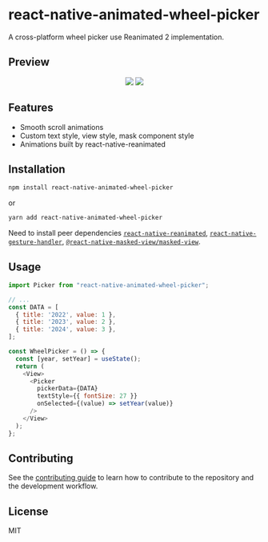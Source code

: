 # react-native-animated-wheel-picker

A cross-platform wheel picker use Reanimated 2 implementation.

## Preview
<div
align="center"
style="width:100%;">
<img src="https://media.giphy.com/media/FLqrtxwHe3DAAL9Y2Q/giphy.gif"/>
<img src="https://media.giphy.com/media/lQkerbbjkO6OpDVXWz/giphy.gif"/>
</div>


## Features
- Smooth scroll animations
- Custom text style, view style, mask component style
- Animations built by react-native-reanimated

## Installation

```sh
npm install react-native-animated-wheel-picker
```
or
```sh
yarn add react-native-animated-wheel-picker
```
Need to install peer dependencies [`react-native-reanimated`](https://github.com/kmagiera/react-native-reanimated),  [`react-native-gesture-handler`](https://github.com/kmagiera/react-native-gesture-handler), [`@react-native-masked-view/masked-view`](https://github.com/react-native-masked-view/masked-view).

## Usage

```js
import Picker from "react-native-animated-wheel-picker";

// ...
const DATA = [
  { title: '2022', value: 1 },
  { title: '2023', value: 2 },
  { title: '2024', value: 3 },
];

const WheelPicker = () => {
  const [year, setYear] = useState();
  return (
    <View>
      <Picker
        pickerData={DATA}
        textStyle={{ fontSize: 27 }}
        onSelected={(value) => setYear(value)}
      />
    </View>
  );
};
```

## Contributing

See the [contributing guide](CONTRIBUTING.md) to learn how to contribute to the repository and the development workflow.

## License

MIT
